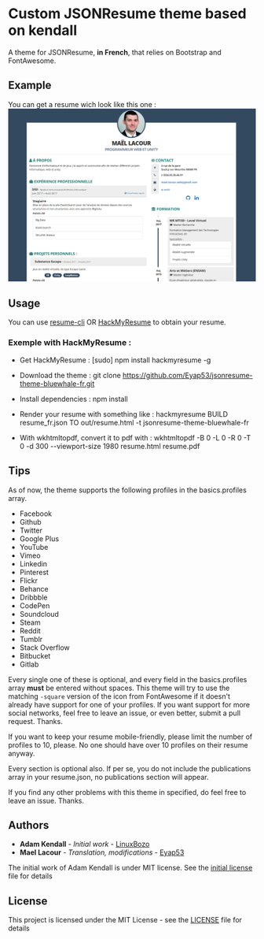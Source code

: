 # Custom JSONResume theme based on kendall

A theme for JSONResume, __in French__, that relies on Bootstrap and FontAwesome.

## Example

You can get a resume wich look like this one :
![Example of resume](media/example.png)

## Usage

You can use [resume-cli](https://github.com/jsonresume/resume-cli) OR [HackMyResume](https://github.com/hacksalot/HackMyResume) to obtain your resume.

### Exemple with HackMyResume :
 * Get HackMyResume : [sudo] npm install hackmyresume -g
 * Download the theme : git clone https://github.com/Eyap53/jsonresume-theme-bluewhale-fr.git
 * Install dependencies : npm install
 * Render your resume with something like : hackmyresume BUILD resume_fr.json TO out/resume.html -t jsonresume-theme-bluewhale-fr

 * With wkhtmltopdf, convert it to pdf with : wkhtmltopdf -B 0 -L 0 -R 0 -T 0 -d 300 --viewport-size 1980 resume.html resume.pdf

## Tips

As of now, the theme supports the following profiles in the basics.profiles array.

* Facebook
* Github
* Twitter
* Google Plus
* YouTube
* Vimeo
* Linkedin
* Pinterest
* Flickr
* Behance
* Dribbble
* CodePen
* Soundcloud
* Steam
* Reddit
* Tumblr
* Stack Overflow
* Bitbucket
* Gitlab

Every single one of these is optional, and every field in the basics.profiles array **must** be entered without spaces. This theme will try to use the matching `-square` version of the icon from FontAwesome if it doesn't already have support for one of your profiles. If you want support for more social networks, feel free to leave an issue, or even better, submit a pull request. Thanks.

If you want to keep your resume mobile-friendly, please limit the number of profiles to 10, please. No one should have over 10 profiles on their resume anyway.

Every section is optional also. If per se, you do not include the publications array in your resume.json, no publications section will appear.

If you find any other problems with this theme in specified, do feel free to leave an issue. Thanks.

## Authors

* **Adam Kendall** - *Initial work* - [LinuxBozo](https://github.com/LinuxBozo)
* **Mael Lacour** - *Translation, modifications* - [Eyap53](https://github.com/Eyap53)

The initial work of Adam Kendall is under MIT license. See the [initial license](initial-license) file for details

## License

This project is licensed under the MIT License - see the [LICENSE](LICENSE) file for details
